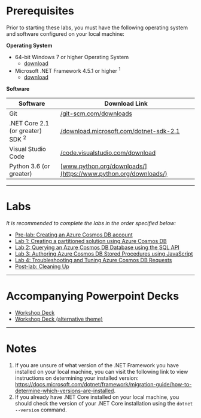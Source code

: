 # Prerequisites

Prior to starting these labs, you must have the following operating system and software configured on your local machine:

**Operating System**

- 64-bit Windows 7 or higher Operating System
    - [download](https://www.microsoft.com/windows/get-windows-10)
- Microsoft .NET Framework 4.5.1 or higher <sup>1</sup>
    - [download](http://go.microsoft.com/fwlink/?LinkId=863262)

**Software**

| Software | Download Link |
| --- | --- |
| Git | [/git-scm.com/downloads](https://git-scm.com/downloads) |
| .NET Core 2.1 (or greater) SDK <sup>2</sup> | [/download.microsoft.com/dotnet-sdk-2.1](https://download.microsoft.com/download/E/2/6/E266C257-F7AF-4E79-8EA2-DF26031C84E2/dotnet-sdk-2.1.103-win-gs-x64.exe) |
| Visual Studio Code | [/code.visualstudio.com/download](https://go.microsoft.com/fwlink/?Linkid=852157) |
| Python 3.6 (or greater)| [www.python.org/downloads/](https://www.python.org/downloads/) |


---

# Labs

*It is recommended to complete the labs in the order specified below:*

- [Pre-lab: Creating an Azure Cosmos DB account](labs/MD/01-getting_started.md)
- [Lab 1: Creating a partitioned solution using Azure Cosmos DB](technical_deep_dive/02-creating_multi_partition_solution.md)
- [Lab 2: Querying an Azure Cosmos DB Database using the SQL API](technical_deep_dive/03-querying_the_database_using_sql.md)
- [Lab 3: Authoring Azure Cosmos DB Stored Procedures using JavaScript ](technical_deep_dive/04-authoring_stored_procedures.md)
- [Lab 4: Troubleshooting and Tuning Azure Cosmos DB Requests](technical_deep_dive/05-troubleshooting_failed_requests.md)
- [Post-lab: Cleaning Up](technical_deep_dive/06-cleaning_up.md)

---

# Accompanying Powerpoint Decks

- [Workshop Deck](./decks/cosmos-db-l400.pptx)
- [Workshop Deck (alternative theme)](./decks/cosmos-db-workshop.pptx)

---

# Notes

1. If you are unsure of what version of the .NET Framework you have installed on your local machine, you can visit the following link to view instructions on determining your installed version: <https://docs.microsoft.com/dotnet/framework/migration-guide/how-to-determine-which-versions-are-installed>.
2. If you already have .NET Core installed on your local machine, you should check the version of your .NET Core installation using the ``dotnet --version`` command.

